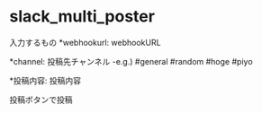 # slack_multi_poster

入力するもの
*webhookurl: webhookURL

*channel: 投稿先チャンネル
  -e.g.) #general #random #hoge #piyo

*投稿内容: 投稿内容

投稿ボタンで投稿
